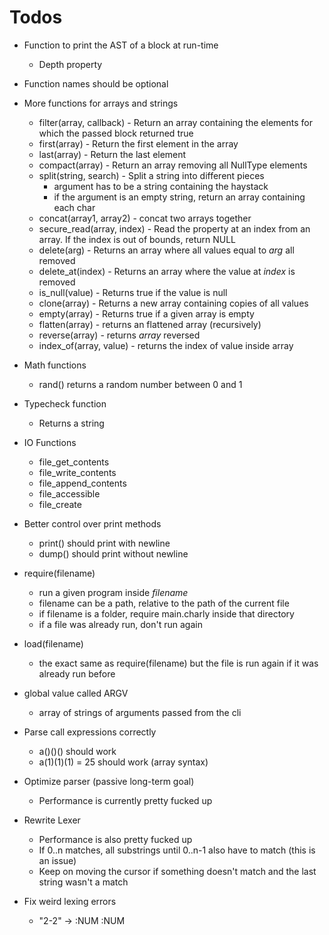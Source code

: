 # Todos

- Function to print the AST of a block at run-time
  - Depth property

- Function names should be optional

- More functions for arrays and strings
  - filter(array, callback) - Return an array containing the elements for which the passed block returned true
  - first(array) - Return the first element in the array
  - last(array) - Return the last element
  - compact(array) - Return an array removing all NullType elements
  - split(string, search) - Split a string into different pieces
    - argument has to be a string containing the haystack
    - if the argument is an empty string, return an array containing each char
  - concat(array1, array2) - concat two arrays together
  - secure_read(array, index) - Read the property at an index from an array. If the index is out of bounds, return NULL
  - delete(arg) - Returns an array where all values equal to *arg* all removed
  - delete_at(index) - Returns an array where the value at *index* is removed
  - is_null(value) - Returns true if the value is null
  - clone(array) - Returns a new array containing copies of all values
  - empty(array) - Returns true if a given array is empty
  - flatten(array) - returns an flattened array (recursively)
  - reverse(array) - returns *array* reversed
  - index_of(array, value) - returns the index of value inside array

- Math functions
  - rand() returns a random number between 0 and 1

- Typecheck function
  - Returns a string

- IO Functions
  - file_get_contents
  - file_write_contents
  - file_append_contents
  - file_accessible
  - file_create

- Better control over print methods
  - print() should print with newline
  - dump() should print without newline

- require(filename)
  - run a given program inside *filename*
  - filename can be a path, relative to the path of the current file
  - if filename is a folder, require main.charly inside that directory
  - if a file was already run, don't run again

- load(filename)
  - the exact same as require(filename) but the file is run again if it was already run before

- global value called ARGV
  - array of strings of arguments passed from the cli

- Parse call expressions correctly
  - a()()() should work
  - a(1)(1)(1) = 25 should work (array syntax)

- Optimize parser (passive long-term goal)
  - Performance is currently pretty fucked up

- Rewrite Lexer
  - Performance is also pretty fucked up
  - If 0..n matches, all substrings until 0..n-1 also have to match (this is an issue)
  - Keep on moving the cursor if something doesn't match and the last string wasn't a match

- Fix weird lexing errors
  - "2-2" -> :NUM :NUM

